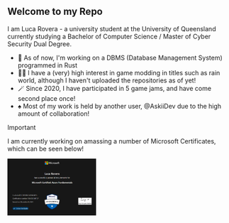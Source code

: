 ## Welcome to my Repo

I am Luca Rovera - a university student at the University of Queensland currently studying a Bachelor of Computer Science / Master of Cyber Security Dual Degree.
- 🔮 As of now, I'm working on a DBMS (Database Management System) programmed in Rust 
- 🧙‍♂️ I have a (very) high interest in game modding in titles such as rain world, although I haven't uploaded the repositories as of yet! 
- 🪄 Since 2020, I have participated in 5 game jams, and have come second place once!
- ♠️ Most of my work is held by another user, @AskiiDev due to the high amount of collaboration!

> [!IMPORTANT]
> I am currently working on amassing a number of Microsoft Certificates, which can be seen below!


<img src="https://github.com/W0nchichi/images/blob/main/Microsoft-Azure-Fundamentals-Certificate.png" alt="Azure Funamentals Certificate" width="200" />
